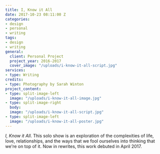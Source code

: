 ```yaml
---
title: I, Know it All
date: 2017-10-23 08:11:00 Z
categories:
- design
- personal
- writing
tags:
- design
- writing
general:
  client: Personal Project
  project_year: 2016-2017
  cover_image: "/uploads/i-know-it-all-script.jpg"
services:
- type: Writing
credits:
- type: Photography by Sarah Winton
project_content:
- type: split-image-left
  image: "/uploads/i-know-it-all-image.jpg"
- type: split-image-right
  body: 
  image: "/uploads/i-know-it-all-script.jpg"
- type: split-image-left
  image: "/uploads/i-know-it-all-poster.jpg"
---
```


_I, Know it All_. This solo show is an exploration of the complexities of life, love, relationships, and the ways that we fool ourselves into thinking that we're on top of it. Now in rewrites, this work debuted in April 2017.